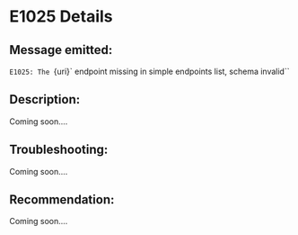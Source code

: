 # E1025 Details

## Message emitted:

`E1025: The `{uri}` endpoint missing in simple endpoints list, schema invalid``

## Description:

Coming soon....

## Troubleshooting:

Coming soon....

## Recommendation:

Coming soon....